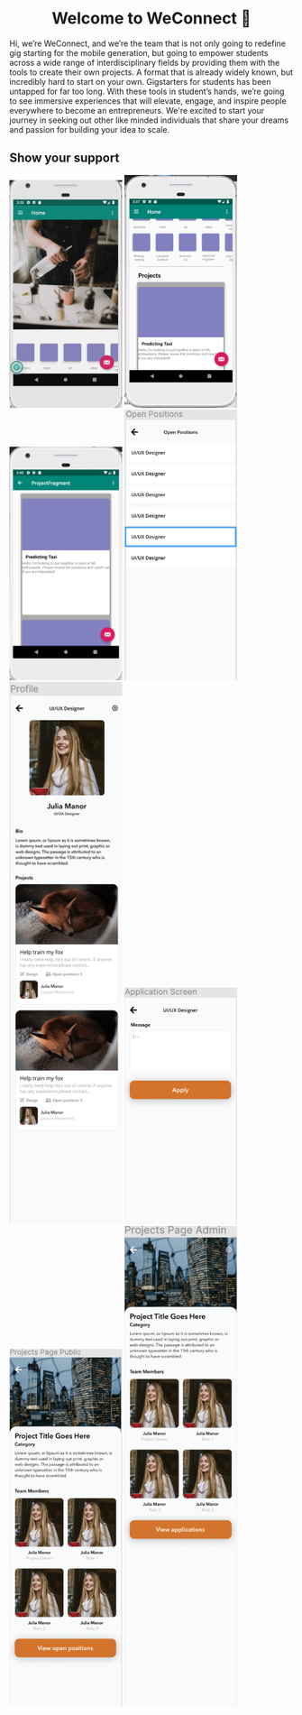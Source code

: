 <h1 align="center">Welcome to WeConnect 👋</h1>
<p>Hi, we’re WeConnect, and we’re the team that is not only going to redefine gig starting for the mobile generation, but going to empower students across a wide range of interdisciplinary fields by providing them with the tools to create their own projects. A format that is already widely known, but incredibly hard to start on your own. 
Gigstarters for students has been untapped for far too long. With these tools in student’s hands, we’re going to see immersive experiences that will elevate, engage, and inspire people everywhere to become an entrepreneurs. We're excited to start your journey in seeking out other like minded individuals that share your dreams and passion for building your idea to scale.
</p>

## Show your support

<img width="200" alt="portfolio_view" src="https://github.com/ApolinarSanchez/WeConnect/blob/adesh/Android/WeConnect/DemoImages/Homepage.png">

<img width="200" alt="portfolio_view" src="https://github.com/ApolinarSanchez/WeConnect/blob/adesh/Android/WeConnect/DemoImages/Homepage2.png">


<img width="200" alt="portfolio_view" src="https://github.com/ApolinarSanchez/WeConnect/blob/adesh/Android/WeConnect/DemoImages/Projects.png">

<img width="200" alt="portfolio_view" src="https://github.com/ApolinarSanchez/WeConnect/blob/adesh/Android/WeConnect/DemoImages/Positions.png">

<img width="200" alt="portfolio_view" src="https://github.com/ApolinarSanchez/WeConnect/blob/adesh/Android/WeConnect/DemoImages/Profile.png">

<img width="200" alt="portfolio_view" src="https://github.com/ApolinarSanchez/WeConnect/blob/adesh/Android/WeConnect/DemoImages/Profile_message.png">

<img width="200" alt="portfolio_view" src="https://github.com/ApolinarSanchez/WeConnect/blob/adesh/Android/WeConnect/DemoImages/ProjectDetails.png">

<img width="200" alt="portfolio_view" src="https://github.com/ApolinarSanchez/WeConnect/blob/adesh/Android/WeConnect/DemoImages/Project_Page_admin.png">



